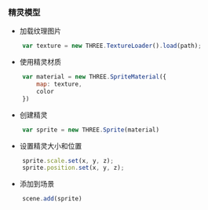 ### 精灵模型

- 加载纹理图片
``` js
    var texture = new THREE.TextureLoader().load(path);
```
- 使用精灵材质
``` js
    var material = new THREE.SpriteMaterial({
        map: texture,
        color
    })
```
- 创建精灵
``` js
    var sprite = new THREE.Sprite(material)
```
- 设置精灵大小和位置
``` js
    sprite.scale.set(x, y, z);
    sprite.position.set(x, y, z);
```
- 添加到场景
``` js
    scene.add(sprite)
```